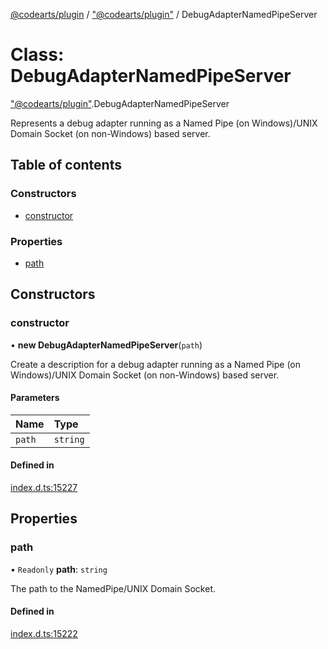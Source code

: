 [@codearts/plugin](../README.md) / ["@codearts/plugin"](../modules/_codearts_plugin_.md) / DebugAdapterNamedPipeServer

# Class: DebugAdapterNamedPipeServer

["@codearts/plugin"](../modules/_codearts_plugin_.md).DebugAdapterNamedPipeServer

Represents a debug adapter running as a Named Pipe (on Windows)/UNIX Domain Socket (on non-Windows) based server.

## Table of contents

### Constructors

- [constructor](codearts_plugin_.DebugAdapterNamedPipeServer.md#constructor)

### Properties

- [path](codearts_plugin_.DebugAdapterNamedPipeServer.md#path)

## Constructors

### constructor

• **new DebugAdapterNamedPipeServer**(`path`)

Create a description for a debug adapter running as a Named Pipe (on Windows)/UNIX Domain Socket (on non-Windows) based server.

#### Parameters

| Name | Type |
| :------ | :------ |
| `path` | `string` |

#### Defined in

[index.d.ts:15227](https://github.com/xyz-fish/cloudide-plugin-api/blob/9927cd6/index.d.ts#L15227)

## Properties

### path

• `Readonly` **path**: `string`

The path to the NamedPipe/UNIX Domain Socket.

#### Defined in

[index.d.ts:15222](https://github.com/xyz-fish/cloudide-plugin-api/blob/9927cd6/index.d.ts#L15222)
